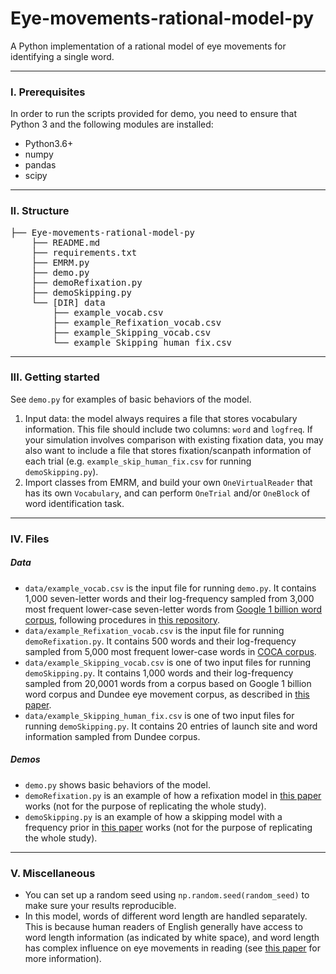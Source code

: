 # Eye-movements-rational-model-py

A Python implementation of a rational model of eye movements for identifying a single word.

---
### I. Prerequisites
In order to run the scripts provided for demo, you need to ensure that Python 3 and the following modules are installed:  

- Python3.6+
- numpy
- pandas
- scipy

---
### II. Structure
<pre>
├── Eye-movements-rational-model-py
    ├── README.md
    ├── requirements.txt
    ├── EMRM.py
    ├── demo.py
    ├── demoRefixation.py
    ├── demoSkipping.py
    └── [DIR] data
        ├── example_vocab.csv
        ├── example_Refixation_vocab.csv
        ├── example_Skipping_vocab.csv
        └── example_Skipping_human_fix.csv
</pre>

---
### III. Getting started
See `demo.py` for examples of basic behaviors of the model.

1. Input data: the model always requires a file that stores vocabulary information. This file should include two columns: `word` and `logfreq`. If your simulation involves comparison with existing fixation data, you may also want to include a file that stores fixation/scanpath information of each trial (e.g. `example_skip_human_fix.csv` for running `demoSkipping.py`).
2. Import classes from EMRM, and build your own `OneVirtualReader` that has its own `Vocabulary`, and can perform `OneTrial` and/or `OneBlock` of word identification task.

---
### IV. Files
##### Data
* `data/example_vocab.csv` is the input file for running `demo.py`. It contains 1,000 seven-letter words and their log-frequency sampled from 3,000 most frequent lower-case seven-letter words from [Google 1 billion word corpus](https://github.com/ciprian-chelba/1-billion-word-language-modeling-benchmark), following procedures in [this repository](https://github.com/langcomp/lm_1b).
* `data/example_Refixation_vocab.csv` is the input file for running `demoRefixation.py`. It contains 500 words and their log-frequency sampled from 5,000 most frequent lower-case words in [COCA corpus](https://www.wordfrequency.info/samples.asp).
* `data/example_Skipping_vocab.csv` is one of two input files for running `demoSkipping.py`. It contains 1,000 words and their log-frequency sampled from 20,0001 words from a corpus based on Google 1 billion word corpus and Dundee eye movement corpus, as described in [this paper](https://onlinelibrary.wiley.com/doi/full/10.1111/tops.12485).
* `data/example_Skipping_human_fix.csv` is one of two input files for running `demoSkipping.py`. It contains 20 entries of launch site and word information sampled from Dundee corpus.

##### Demos
* `demo.py` shows basic behaviors of the model.
* `demoRefixation.py` is an example of how a refixation model in [this paper](https://cogsci.mindmodeling.org/2017/papers/0067/paper0067.pdf) works (not for the purpose of replicating the whole study).
* `demoSkipping.py` is an example of how a skipping model with a frequency prior in [this paper](https://onlinelibrary.wiley.com/doi/full/10.1111/tops.12485) works (not for the purpose of replicating the whole study).

---
### V. Miscellaneous
* You can set up a random seed using `np.random.seed(random_seed)` to make sure your results reproducible.
* In this model, words of different word length are handled separately. This is because human readers of English generally have access to word length information (as indicated by white space), and word length has complex influence on eye movements in reading (see [this paper](https://www.aclweb.org/anthology/W12-1703.pdf) for more information).
